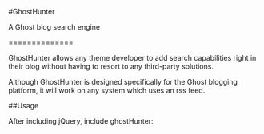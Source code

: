 #GhostHunter

A Ghost blog search engine

==============

GhostHunter allows any theme developer to add search capabilities right in their blog without having to resort to any third-party solutions. 

Although GhostHunter is designed specifically for the Ghost blogging platform, it will work on any system which uses an rss feed.

##Usage

After including jQuery, include ghostHunter:

  <script src="js/jquery.ghostHunter.min.js"></script>
  
